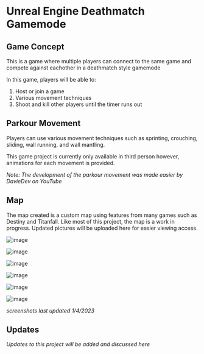 # Unreal Engine Deathmatch Gamemode

## Game Concept

This is a game where multiple players can connect to the same game and compete against eachother in a deathmatch style gamemode

In this game, players will be able to:

1. Host or join a game
2. Various movement techniques
3. Shoot and kill other players until the timer runs out


## Parkour Movement

Players can use various movement techniques such as sprinting, crouching, sliding, wall running, and wall mantling.

This game project is currently only available in third person however, animations for each movement is provided.

*Note: The development of the parkour movement was made easier by DavieDev on YouTube*

## Map

The map created is a custom map using features from many games such as Destiny and Titanfall. 
Like most of this project, the map is a work in progress. Updated pictures will be uploaded here for easier viewing access.

![image](https://user-images.githubusercontent.com/77950843/210633612-ef3ca4fd-09a9-4c3d-a237-d1f482af29e9.png)

![image](https://user-images.githubusercontent.com/77950843/210633640-cd513a13-c9f9-45ee-8aa9-3a31a1e797d8.png)

![image](https://user-images.githubusercontent.com/77950843/210633660-ce3641c7-368a-4b66-8dc4-d4942aa55c06.png)

![image](https://user-images.githubusercontent.com/77950843/210633692-73b340cf-2ddf-4d6f-8784-68d0634953e0.png)

![image](https://user-images.githubusercontent.com/77950843/210633713-215c0b4f-64d8-46ca-a36c-d5c48814b1c3.png)

![image](https://user-images.githubusercontent.com/77950843/210633732-9fa8c021-eecd-40cf-a210-72b15883269c.png)

*screenshots last updated 1/4/2023*

## Updates

*Updates to this project will be added and discussed here*
